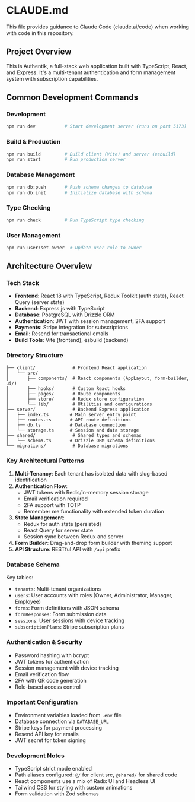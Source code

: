 # CLAUDE.md

This file provides guidance to Claude Code (claude.ai/code) when working with code in this repository.

## Project Overview

This is Authentik, a full-stack web application built with TypeScript, React, and Express. It's a multi-tenant authentication and form management system with subscription capabilities.

## Common Development Commands

### Development
```bash
npm run dev           # Start development server (runs on port 5173)
```

### Build & Production
```bash
npm run build         # Build client (Vite) and server (esbuild)
npm run start         # Run production server
```

### Database Management
```bash
npm run db:push       # Push schema changes to database
npm run db:init       # Initialize database with schema
```

### Type Checking
```bash
npm run check         # Run TypeScript type checking
```

### User Management
```bash
npm run user:set-owner  # Update user role to owner
```

## Architecture Overview

### Tech Stack
- **Frontend**: React 18 with TypeScript, Redux Toolkit (auth state), React Query (server state)
- **Backend**: Express.js with TypeScript
- **Database**: PostgreSQL with Drizzle ORM
- **Authentication**: JWT with session management, 2FA support
- **Payments**: Stripe integration for subscriptions
- **Email**: Resend for transactional emails
- **Build Tools**: Vite (frontend), esbuild (backend)

### Directory Structure
```
├── client/              # Frontend React application
│   └── src/
│       ├── components/  # React components (AppLayout, form-builder, ui/)
│       ├── hooks/       # Custom React hooks
│       ├── pages/       # Route components
│       ├── store/       # Redux store configuration
│       └── lib/         # Utilities and configurations
├── server/              # Backend Express application
│   ├── index.ts        # Main server entry point
│   ├── routes.ts       # API route definitions
│   ├── db.ts           # Database connection
│   └── storage.ts      # Session and data storage
├── shared/              # Shared types and schemas
│   └── schema.ts       # Drizzle ORM schema definitions
└── migrations/          # Database migrations
```

### Key Architectural Patterns

1. **Multi-Tenancy**: Each tenant has isolated data with slug-based identification
2. **Authentication Flow**: 
   - JWT tokens with Redis/in-memory session storage
   - Email verification required
   - 2FA support with TOTP
   - Remember me functionality with extended token duration
3. **State Management**:
   - Redux for auth state (persisted)
   - React Query for server state
   - Session sync between Redux and server
4. **Form Builder**: Drag-and-drop form builder with theming support
5. **API Structure**: RESTful API with `/api` prefix

### Database Schema

Key tables:
- `tenants`: Multi-tenant organizations
- `users`: User accounts with roles (Owner, Administrator, Manager, Employee)
- `forms`: Form definitions with JSON schema
- `formResponses`: Form submission data
- `sessions`: User sessions with device tracking
- `subscriptionPlans`: Stripe subscription plans

### Authentication & Security

- Password hashing with bcrypt
- JWT tokens for authentication
- Session management with device tracking
- Email verification flow
- 2FA with QR code generation
- Role-based access control

### Important Configuration

- Environment variables loaded from `.env` file
- Database connection via `DATABASE_URL`
- Stripe keys for payment processing
- Resend API key for emails
- JWT secret for token signing

### Development Notes

- TypeScript strict mode enabled
- Path aliases configured: `@/` for client src, `@shared/` for shared code
- React components use a mix of Radix UI and Headless UI
- Tailwind CSS for styling with custom animations
- Form validation with Zod schemas
